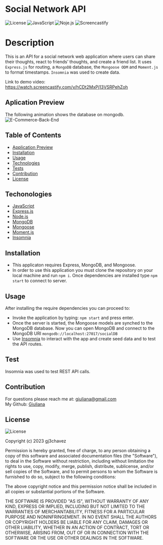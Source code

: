 # Social Network API
![License](https://img.shields.io/badge/License%20-MIT-orange)
![JavaScript](https://img.shields.io/badge/-JavaScript-yellow)  ![Noje.js](https://img.shields.io/badge/-node.js-brightgreen)  ![Screencastify](https://img.shields.io/badge/-Screencastify-red) 
# Description
This is an API for a social network web application where users can share their thoughts, react to friends’ thoughts, and create a friend list. It uses `Express.js` for routing, a `MongoDB` database, the `Mongoose ODM` and `Moment.js` to format timestamps. `Insomnia` was used to create data.

Link to demo video: https://watch.screencastify.com/v/hCDt2MxPj13VSRPehZoh

## Aplication Preview
The following animation shows the database on mongodb.
![E-Commerce-Back-End](./assets/mongodb-sn.gif)

## Table of Contents
  - [Application Preview](#application-preview)
  - [Installation](#Installation)
  - [Usage](#Usage)
  - [Technologies](#techonologies)
  - [Tests](#tests)
  - [Contribution](#Contribution)
  - [License](#License)

  ## Techonologies

* [JavaScript](https://developer.mozilla.org/en-US/docs/Web/JavaScript)
* [Express.js](https://expressjs.com/)
* [Node.js](https://nodejs.org/en/)
* [MongoDB](https://www.mongodb.com/)
* [Mongoose](https://mongoosejs.com/)
* [Moment.js](https://www.npmjs.com/package/moment)
* [Insomnia](https://insomnia.rest/download) 


## Installation 
* This applicaton requires Express, MongoDB, and Mongoose.
* In order to use this application you must clone the repository on your local machine and run `npm i`. Once dependencies are installed type `npm start` to connect to server.

## Usage
After installing the require dependencies you can proceed to:
* Invoke the application by typing: `npm start` and press enter.
* Once the server is started, the Mongoose models are synched to the MongoDB database. Now you can open MongoDB and connect to the MongoDB URI `mongodb://localhost:27017/socialDB`
* Use [Insomnia](https://insomnia.rest/download) to interact with the app and create seed data and to test the API routes.

## Test
Insomnia was used to test REST API calls.


## Contribution
For questions please reach me at: giuliana@gmail.com <br/>
My Github: [Giuliana](https://github.com/gj3chavez)


## License
  ![License](https://img.shields.io/badge/License%20-MIT-orange)
  
  Copyright (c) 2023 gj3chavez

Permission is hereby granted, free of charge, to any person obtaining a copy
of this software and associated documentation files (the "Software"), to deal
in the Software without restriction, including without limitation the rights
to use, copy, modify, merge, publish, distribute, sublicense, and/or sell
copies of the Software, and to permit persons to whom the Software is
furnished to do so, subject to the following conditions:

The above copyright notice and this permission notice shall be included in all
copies or substantial portions of the Software.

THE SOFTWARE IS PROVIDED "AS IS", WITHOUT WARRANTY OF ANY KIND, EXPRESS OR
IMPLIED, INCLUDING BUT NOT LIMITED TO THE WARRANTIES OF MERCHANTABILITY,
FITNESS FOR A PARTICULAR PURPOSE AND NONINFRINGEMENT. IN NO EVENT SHALL THE
AUTHORS OR COPYRIGHT HOLDERS BE LIABLE FOR ANY CLAIM, DAMAGES OR OTHER
LIABILITY, WHETHER IN AN ACTION OF CONTRACT, TORT OR OTHERWISE, ARISING FROM,
OUT OF OR IN CONNECTION WITH THE SOFTWARE OR THE USE OR OTHER DEALINGS IN THE
SOFTWARE.